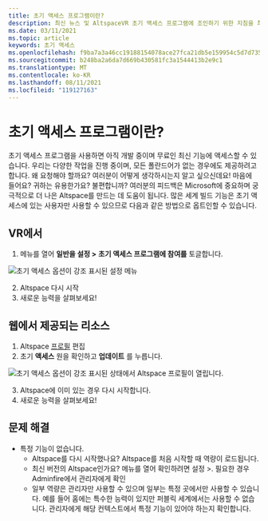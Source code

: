 ```yaml
---
title: 초기 액세스 프로그램이란?
description: 최신 뉴스 및 AltspaceVR 초기 액세스 프로그램에 조인하기 위한 지침을 최신 상태로 유지합니다.
ms.date: 03/11/2021
ms.topic: article
keywords: 초기 액세스
ms.openlocfilehash: f9ba7a3a46cc19188154078ace27fca21db5e159954c5d7d7356f666048d6ec9
ms.sourcegitcommit: b248ba2a6da7d669b430581fc3a1544413b2e9c1
ms.translationtype: MT
ms.contentlocale: ko-KR
ms.lasthandoff: 08/11/2021
ms.locfileid: "119127163"
---
```

# <a name="what-is-the-early-access-program"></a>초기 액세스 프로그램이란?

초기 액세스 프로그램을 사용하면 아직 개발 중이며 무료인 최신 기능에 액세스할 수 있습니다. 우리는 다양한 작업을 진행 중이며, 모든 폴란드어가 없는 경우에도 제공하려고 합니다. 왜 요청해야 할까요? 여러분이 어떻게 생각하시는지 알고 싶으신데요! 마음에 들어요? 귀하는 유용한가요? 불편합니까? 여러분의 피드백은 Microsoft에 중요하며 궁극적으로 더 나은 Altspace를 만드는 데 도움이 됩니다. 많은 세계 빌드 기능은 초기 액세스에 있는 사용자만 사용할 수 있으므로 다음과 같은 방법으로 옵트인할 수 있습니다.

## <a name="in-vr"></a>VR에서

1. 메뉴를 열어 **일반을 설정 >** **초기 액세스 프로그램에 참여를** 토글합니다.

![초기 액세스 옵션이 강조 표시된 설정 메뉴](images/early-access-img-01.png)

2. Altspace 다시 시작
3. 새로운 능력을 살펴보세요!

## <a name="on-the-web"></a>웹에서 제공되는 리소스

1. Altspace [프로필](https://account.altvr.com/users/sign_in) 편집
2. 초기 **액세스** 원을 확인하고 **업데이트** 를 누릅니다.

![초기 액세스 옵션이 강조 표시된 상태에서 Altspace 프로필이 열립니다.](images/early-access-img-02.png)

3. Altspace에 이미 있는 경우 다시 시작합니다.
4. 새로운 능력을 살펴보세요!

## <a name="troubleshooting"></a>문제 해결

* 특정 기능이 없습니다.
    * Altspace를 다시 시작했나요? Altspace를 처음 시작할 때 역량이 로드됩니다.
    * 최신 버전의 Altspace인가요? 메뉴를 열어 확인하려면 설정 >. 필요한 경우 Adminfire에서 관리자에게 확인
    * 일부 역량은 관리자만 사용할 수 있으며 일부는 특정 곳에서만 사용할 수 있습니다. 예를 들어 홈에는 특수한 능력이 있지만 퍼블릭 세계에서는 사용할 수 없습니다. 관리자에게 해당 컨텍스트에서 특정 기능이 있어야 하는지 확인합니다.
